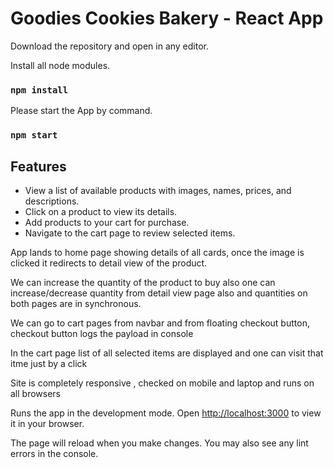# Goodies Cookies Bakery - React App
Download the repository and open in any editor.

Install all node modules.
### `npm install`

Please start the App by command.
### `npm start`

## Features

- View a list of available products with images, names, prices, and descriptions.
- Click on a product to view its details.
- Add products to your cart for purchase.
- Navigate to the cart page to review selected items.

App lands to home page showing details of all cards, once the image is clicked it redirects to detail view of the product.

We can increase the quantity of the product to buy also one can increase/decrease quantity from detail view page also and  quantities on both pages are in synchronous.

We can go to cart pages from navbar and from floating checkout button, checkout button logs the payload in console

In the cart page list of all selected items are displayed and one can visit that itme just by a click

Site is completely responsive , checked on mobile and laptop and runs on all browsers

Runs the app in the development mode.
Open [http://localhost:3000](http://localhost:3000) to view it in your browser.

The page will reload when you make changes.
You may also see any lint errors in the console.
